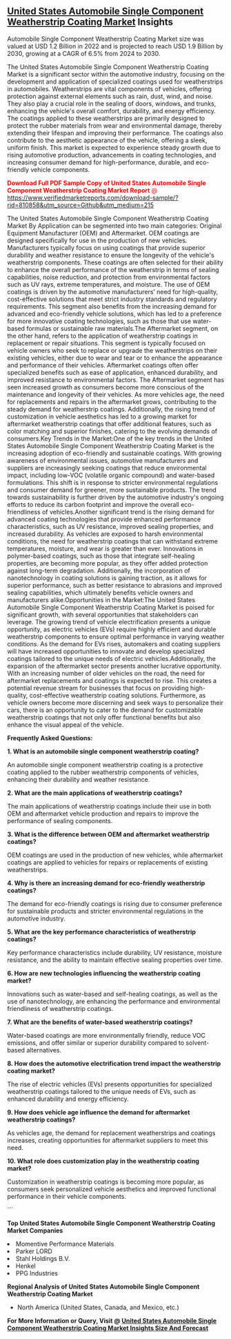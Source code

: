 <h2><a href="https://www.verifiedmarketreports.com/download-sample/?rid=810858&amp;utm_source=Github&amp;utm_medium=215" target="_blank">United States Automobile Single Component Weatherstrip Coating Market</a> Insights</h2><p>Automobile Single Component Weatherstrip Coating Market size was valued at USD 1.2 Billion in 2022 and is projected to reach USD 1.9 Billion by 2030, growing at a CAGR of 6.5% from 2024 to 2030.</p><p><p>The United States Automobile Single Component Weatherstrip Coating Market is a significant sector within the automotive industry, focusing on the development and application of specialized coatings used for weatherstrips in automobiles. Weatherstrips are vital components of vehicles, offering protection against external elements such as rain, dust, wind, and noise. They also play a crucial role in the sealing of doors, windows, and trunks, enhancing the vehicle's overall comfort, durability, and energy efficiency. The coatings applied to these weatherstrips are primarily designed to protect the rubber materials from wear and environmental damage, thereby extending their lifespan and improving their performance. The coatings also contribute to the aesthetic appearance of the vehicle, offering a sleek, uniform finish. This market is expected to experience steady growth due to rising automotive production, advancements in coating technologies, and increasing consumer demand for high-performance, durable, and eco-friendly vehicle components. <p><span class=""><span style="color: #ff0000;"><strong>Download Full PDF Sample Copy of United States Automobile Single Component Weatherstrip Coating Market Report</strong> @ </span><a href="https://www.verifiedmarketreports.com/download-sample/?rid=810858&amp;utm_source=Github&amp;utm_medium=215" target="_blank">https://www.verifiedmarketreports.com/download-sample/?rid=810858&amp;utm_source=Github&amp;utm_medium=215</a></span></p>The United States Automobile Single Component Weatherstrip Coating Market By Application can be segmented into two main categories: Original Equipment Manufacturer (OEM) and Aftermarket. OEM coatings are designed specifically for use in the production of new vehicles. Manufacturers typically focus on using coatings that provide superior durability and weather resistance to ensure the longevity of the vehicle's weatherstrip components. These coatings are often selected for their ability to enhance the overall performance of the weatherstrip in terms of sealing capabilities, noise reduction, and protection from environmental factors such as UV rays, extreme temperatures, and moisture. The use of OEM coatings is driven by the automotive manufacturers’ need for high-quality, cost-effective solutions that meet strict industry standards and regulatory requirements. This segment also benefits from the increasing demand for advanced and eco-friendly vehicle solutions, which has led to a preference for more innovative coating technologies, such as those that use water-based formulas or sustainable raw materials.The Aftermarket segment, on the other hand, refers to the application of weatherstrip coatings in replacement or repair situations. This segment is typically focused on vehicle owners who seek to replace or upgrade the weatherstrips on their existing vehicles, either due to wear and tear or to enhance the appearance and performance of their vehicles. Aftermarket coatings often offer specialized benefits such as ease of application, enhanced durability, and improved resistance to environmental factors. The Aftermarket segment has seen increased growth as consumers become more conscious of the maintenance and longevity of their vehicles. As more vehicles age, the need for replacements and repairs in the aftermarket grows, contributing to the steady demand for weatherstrip coatings. Additionally, the rising trend of customization in vehicle aesthetics has led to a growing market for aftermarket weatherstrip coatings that offer additional features, such as color matching and superior finishes, catering to the evolving demands of consumers.Key Trends in the Market:One of the key trends in the United States Automobile Single Component Weatherstrip Coating Market is the increasing adoption of eco-friendly and sustainable coatings. With growing awareness of environmental issues, automotive manufacturers and suppliers are increasingly seeking coatings that reduce environmental impact, including low-VOC (volatile organic compound) and water-based formulations. This shift is in response to stricter environmental regulations and consumer demand for greener, more sustainable products. The trend towards sustainability is further driven by the automotive industry's ongoing efforts to reduce its carbon footprint and improve the overall eco-friendliness of vehicles.Another significant trend is the rising demand for advanced coating technologies that provide enhanced performance characteristics, such as UV resistance, improved sealing properties, and increased durability. As vehicles are exposed to harsh environmental conditions, the need for weatherstrip coatings that can withstand extreme temperatures, moisture, and wear is greater than ever. Innovations in polymer-based coatings, such as those that integrate self-healing properties, are becoming more popular, as they offer added protection against long-term degradation. Additionally, the incorporation of nanotechnology in coating solutions is gaining traction, as it allows for superior performance, such as better resistance to abrasions and improved sealing capabilities, which ultimately benefits vehicle owners and manufacturers alike.Opportunities in the Market:The United States Automobile Single Component Weatherstrip Coating Market is poised for significant growth, with several opportunities that stakeholders can leverage. The growing trend of vehicle electrification presents a unique opportunity, as electric vehicles (EVs) require highly efficient and durable weatherstrip components to ensure optimal performance in varying weather conditions. As the demand for EVs rises, automakers and coating suppliers will have increased opportunities to innovate and develop specialized coatings tailored to the unique needs of electric vehicles.Additionally, the expansion of the aftermarket sector presents another lucrative opportunity. With an increasing number of older vehicles on the road, the need for aftermarket replacements and coatings is expected to rise. This creates a potential revenue stream for businesses that focus on providing high-quality, cost-effective weatherstrip coating solutions. Furthermore, as vehicle owners become more discerning and seek ways to personalize their cars, there is an opportunity to cater to the demand for customizable weatherstrip coatings that not only offer functional benefits but also enhance the visual appeal of the vehicle.<p><b>Frequently Asked Questions:</b></p><p><b>1. What is an automobile single component weatherstrip coating?</b></p><p>An automobile single component weatherstrip coating is a protective coating applied to the rubber weatherstrip components of vehicles, enhancing their durability and weather resistance.</p><p><b>2. What are the main applications of weatherstrip coatings?</b></p><p>The main applications of weatherstrip coatings include their use in both OEM and aftermarket vehicle production and repairs to improve the performance of sealing components.</p><p><b>3. What is the difference between OEM and aftermarket weatherstrip coatings?</b></p><p>OEM coatings are used in the production of new vehicles, while aftermarket coatings are applied to vehicles for repairs or replacements of existing weatherstrips.</p><p><b>4. Why is there an increasing demand for eco-friendly weatherstrip coatings?</b></p><p>The demand for eco-friendly coatings is rising due to consumer preference for sustainable products and stricter environmental regulations in the automotive industry.</p><p><b>5. What are the key performance characteristics of weatherstrip coatings?</b></p><p>Key performance characteristics include durability, UV resistance, moisture resistance, and the ability to maintain effective sealing properties over time.</p><p><b>6. How are new technologies influencing the weatherstrip coating market?</b></p><p>Innovations such as water-based and self-healing coatings, as well as the use of nanotechnology, are enhancing the performance and environmental friendliness of weatherstrip coatings.</p><p><b>7. What are the benefits of water-based weatherstrip coatings?</b></p><p>Water-based coatings are more environmentally friendly, reduce VOC emissions, and offer similar or superior durability compared to solvent-based alternatives.</p><p><b>8. How does the automotive electrification trend impact the weatherstrip coating market?</b></p><p>The rise of electric vehicles (EVs) presents opportunities for specialized weatherstrip coatings tailored to the unique needs of EVs, such as enhanced durability and energy efficiency.</p><p><b>9. How does vehicle age influence the demand for aftermarket weatherstrip coatings?</b></p><p>As vehicles age, the demand for replacement weatherstrips and coatings increases, creating opportunities for aftermarket suppliers to meet this need.</p><p><b>10. What role does customization play in the weatherstrip coating market?</b></p><p>Customization in weatherstrip coatings is becoming more popular, as consumers seek personalized vehicle aesthetics and improved functional performance in their vehicle components.</p>```</p><p><strong>Top United States Automobile Single Component Weatherstrip Coating Market Companies</strong></p><div data-test-id=""><p><li>Momentive Performance Materials</li><li> Parker LORD</li><li> Stahl Holdings B.V.</li><li> Henkel</li><li> PPG Industries</li></p><div><strong>Regional Analysis of&nbsp;United States Automobile Single Component Weatherstrip Coating Market</strong></div><ul><li dir="ltr"><p dir="ltr">North America&nbsp;(United States, Canada, and Mexico, etc.)</p></li></ul><p><strong>For More Information or Query, Visit @&nbsp;</strong><strong><a href="https://www.verifiedmarketreports.com/product/automobile-single-component-weatherstrip-coating-market/?utm_source=Github&amp;utm_medium=215" target="_blank">United States Automobile Single Component Weatherstrip Coating Market Insights Size And Forecast</a></strong></p></div>
